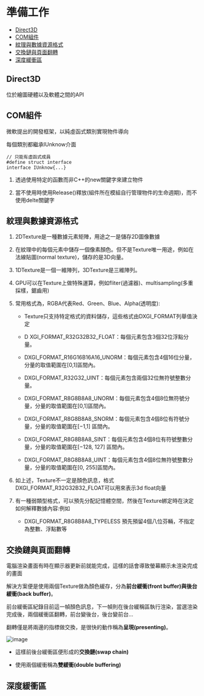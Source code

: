 # 準備工作


* [Direct3D](#Driect3D)
* [COM組件](#COM)
* [紋理與數據資源格式](#Texture-data-format)
* [交換鏈與頁面翻轉](#swap-chain-and-page-flipping)
* [深度緩衝區](#depth-buffer)

<h2 id="Driect3D">Direct3D</h2>

位於繪圖硬體以及軟體之間的API

<h2 id="COM">COM組件</h2>

微軟提出的開發框架，以純虛函式類別實現物件導向

每個類別都繼承IUnknow介面

    // 只能有虛函式成員
    #define struct interface
    interface IUnknow{...}

1. 透過使用特定的函數而非C++的new關鍵字來建立物件

2. 當不使用時使用Release()釋放(組件所在模組自行管理物件的生命週期)，而不使用delte關鍵字

<h2 id="Texture-data-format">紋理與數據資源格式</h2>

1. 2DTexture是一種數據元素矩陣，用途之一是儲存2D圖像數據

2. 在紋理中的每個元素中儲存一個像素顏色。但不是Texture唯一用途，例如在法線貼圖(normal texture)，儲存的是3D向量。

3. 1DTexture是一個一維陣列，3DTexture是三維陣列。

4. GPU可以在Texture上做特殊運算，例如fliter(過濾器)、multisampling(多重採樣，鋸齒用)

5. 常用格式為，RGBA代表Red、Green、Blue、Alpha(透明度):

    * Texture只支持特定格式的資料儲存，這些格式由DXGI_FORMAT列舉值決定

    * D XGI_FORMAT_R32G32B32_FLOAT：每個元素包含3個32位浮點分量。

    * DXGI_FORMAT_R16G16B16A16_UNORM：每個元素包含4個16位分量，分量的取值範圍在[0,1]區間內。

    * DXGI_FORMAT_R32G32_UINT：每個元素包含兩個32位無符號整數分量。
    * DXGI_FORMAT_R8G8B8A8_UNORM：每個元素包含4個8位無符號分量，分量的取值範圍在[0,1]區間內。

    * DXGI_FORMAT_R8G8B8A8_SNORM：每個元素包含4個8位有符號分量，分量的取值範圍在[−1,1] 區間內。

    * DXGI_FORMAT_R8G8B8A8_SINT：每個元素包含4個8位有符號整數分量，分量的取值範圍在[−128, 127] 區間內。

    * DXGI_FORMAT_R8G8B8A8_UINT：每個元素包含4個8位無符號整數分量，分量的取值範圍在[0, 255]區間內。

6. 如上述，Texture不一定是顏色訊息，格式DXGI_FORMAT_R32G32B32_FLOAT可以用來表示3d float向量

7. 有一種弱類型格式，可以預先分配記憶體空間，然後在Texture綁定時在決定如何解釋數據內容:例如
    * DXGI_FORMAT_R8G8B8A8_TYPELESS
預先預留4個八位芬輛，不指定為整數、浮點數等

<h2 id="swap-chain-and-page-flipping">交換鏈與頁面翻轉</h2>

電腦渲染畫面有時在顯示器更新前就能完成，這樣的話會導致螢幕顯示未渲染完成的畫面

解決方案便是使用兩個Texture做為顏色緩存，分為**前台緩衝(front buffer)**與**後台緩衝(back buffer)**。

前台緩衝區紀錄目前這一幀顏色訊息，下一幀則在後台緩稱區執行渲染，當選渲染完成後，兩個緩衝區翻轉，前台變後台，後台變前台...

翻轉僅是將兩邊的指標做交換，是很快的動作稱為**呈現(presenting)**。

![image](../pic/ch4/4.1.jpg)

* 這樣前後台緩衝區便形成的**交換鏈(swap chain)**

* 使用兩個緩衝稱為**雙緩衝(double buffering)**

<h2 id="depth-buffer">深度緩衝區</h2>

